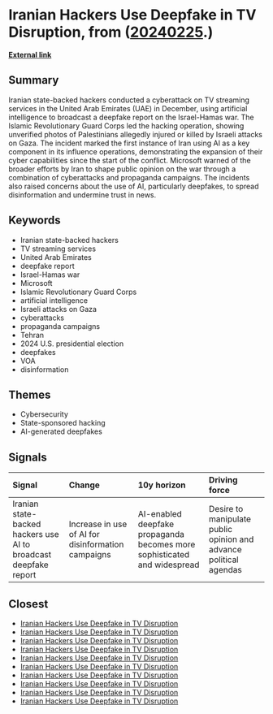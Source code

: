 # __Iranian Hackers Use Deepfake in TV Disruption__, from ([20240225](https://kghosh.substack.com/p/20240225).)

__[External link](https://www.voanews.com/a/iranian-hackers-interrupt-uae-broadcasts-with-deepfake-news-/7480126.html)__



## Summary

Iranian state-backed hackers conducted a cyberattack on TV streaming services in the United Arab Emirates (UAE) in December, using artificial intelligence to broadcast a deepfake report on the Israel-Hamas war. The Islamic Revolutionary Guard Corps led the hacking operation, showing unverified photos of Palestinians allegedly injured or killed by Israeli attacks on Gaza. The incident marked the first instance of Iran using AI as a key component in its influence operations, demonstrating the expansion of their cyber capabilities since the start of the conflict. Microsoft warned of the broader efforts by Iran to shape public opinion on the war through a combination of cyberattacks and propaganda campaigns. The incidents also raised concerns about the use of AI, particularly deepfakes, to spread disinformation and undermine trust in news.

## Keywords

* Iranian state-backed hackers
* TV streaming services
* United Arab Emirates
* deepfake report
* Israel-Hamas war
* Microsoft
* Islamic Revolutionary Guard Corps
* artificial intelligence
* Israeli attacks on Gaza
* cyberattacks
* propaganda campaigns
* Tehran
* 2024 U.S. presidential election
* deepfakes
* VOA
* disinformation

## Themes

* Cybersecurity
* State-sponsored hacking
* AI-generated deepfakes

## Signals

| Signal                                                           | Change                                             | 10y horizon                                                              | Driving force                                                     |
|:-----------------------------------------------------------------|:---------------------------------------------------|:-------------------------------------------------------------------------|:------------------------------------------------------------------|
| Iranian state-backed hackers use AI to broadcast deepfake report | Increase in use of AI for disinformation campaigns | AI-enabled deepfake propaganda becomes more sophisticated and widespread | Desire to manipulate public opinion and advance political agendas |

## Closest

* [Iranian Hackers Use Deepfake in TV Disruption](25f3ff23280cd27f74b3b60e9168d657)
* [Iranian Hackers Use Deepfake in TV Disruption](25f3ff23280cd27f74b3b60e9168d657)
* [Iranian Hackers Use Deepfake in TV Disruption](25f3ff23280cd27f74b3b60e9168d657)
* [Iranian Hackers Use Deepfake in TV Disruption](25f3ff23280cd27f74b3b60e9168d657)
* [Iranian Hackers Use Deepfake in TV Disruption](25f3ff23280cd27f74b3b60e9168d657)
* [Iranian Hackers Use Deepfake in TV Disruption](25f3ff23280cd27f74b3b60e9168d657)
* [Iranian Hackers Use Deepfake in TV Disruption](25f3ff23280cd27f74b3b60e9168d657)
* [Iranian Hackers Use Deepfake in TV Disruption](25f3ff23280cd27f74b3b60e9168d657)
* [Iranian Hackers Use Deepfake in TV Disruption](25f3ff23280cd27f74b3b60e9168d657)
* [Iranian Hackers Use Deepfake in TV Disruption](25f3ff23280cd27f74b3b60e9168d657)
